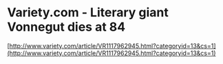 <!--
id: 820484
link: http://tumblr.atmos.org/post/820484/variety-com-literary-giant-vonnegut-dies-at-84
slug: variety-com-literary-giant-vonnegut-dies-at-84
date: Wed Apr 11 2007 22:35:38 GMT-0700 (PDT)
publish: 2007-04-011
tags: 
title: Variety.com - Literary giant Vonnegut dies at 84
-->


Variety.com - Literary giant Vonnegut dies at 84
================================================

[http://www.variety.com/article/VR1117962945.html?categoryid=13&cs=1](http://www.variety.com/article/VR1117962945.html?categoryid=13&cs=1)

